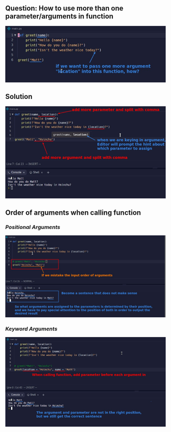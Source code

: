 ## **Question: How to use more than one parameter/arguments in function**

![Alt continuous with previous script](pic/01.jpg)

## **Solution**

![Alt add one more parameter/argument](pic/02.jpg)

## **Order of arguments when calling function**

### _Positional Arguments_

![Alt mistake order of argument when calling func](pic/03.jpg)

### _Keyword Arguments_

![Alt use keyword arguments to solve it](pic/04.jpg)
